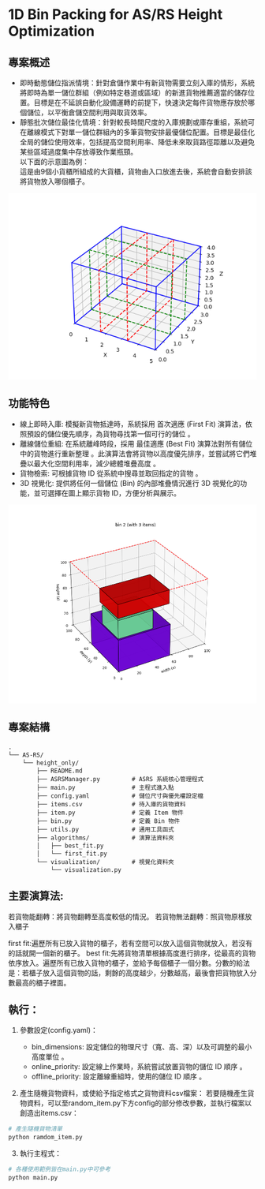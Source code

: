 # 1D Bin Packing for AS/RS Height Optimization

## 專案概述

- 即時動態儲位指派情境：針對倉儲作業中有新貨物需要立刻入庫的情形，系統將即時為單一儲位群組（例如特定巷道或區域）的新進貨物推薦適當的儲存位置。目標是在不延誤自動化設備運轉的前提下，快速決定每件貨物應存放於哪個儲位，以平衡倉儲空間利用與取貨效率。
- 靜態批次儲位最佳化情境：針對較長時間尺度的入庫規劃或庫存重組，系統可在離線模式下對單一儲位群組內的多筆貨物安排最優儲位配置。目標是最佳化全局的儲位使用效率，包括提高空間利用率、降低未來取貨路徑距離以及避免某些區域過度集中存放導致作業瓶頸。  
以下面的示意圖為例：  
這是由9個小貨櫃所組成的大貨櫃，貨物由入口放進去後，系統會自動安排該將貨物放入哪個櫃子。

![schematic](./visualization/schematic.png)

## 功能特色

- 線上即時入庫: 模擬新貨物抵達時，系統採用 首次適應 (First Fit) 演算法，依照預設的儲位優先順序，為貨物尋找第一個可行的儲位 。
- 離線儲位重組: 在系統離峰時段，採用 最佳適應 (Best Fit) 演算法對所有儲位中的貨物進行重新整理 。此演算法會將貨物以高度優先排序，並嘗試將它們堆疊以最大化空間利用率，減少總體堆疊高度 。
- 貨物檢索: 可根據貨物 ID 從系統中搜尋並取回指定的貨物 。
- 3D 視覺化: 提供將任何一個儲位 (Bin) 的內部堆疊情況進行 3D 視覺化的功能，並可選擇在圖上顯示貨物 ID，方便分析與展示。

![3D_visualization](./bin_visualization.png)

## 專案結構
```
.  
└── AS-RS/  
    └── height_only/  
        ├── README.md  
        ├── ASRSManager.py         # ASRS 系統核心管理程式  
        ├── main.py                # 主程式進入點  
        ├── config.yaml            # 儲位尺寸與優先權設定檔  
        ├── items.csv              # 待入庫的貨物資料  
        ├── item.py                # 定義 Item 物件  
        ├── bin.py                 # 定義 Bin 物件  
        ├── utils.py               # 通用工具函式  
        ├── algorithms/            # 演算法資料夾  
        │   ├── best_fit.py  
        │   └── first_fit.py  
        └── visualization/         # 視覺化資料夾  
            └── visualization.py  
```

## 主要演算法:
若貨物能翻轉：將貨物翻轉至高度較低的情況。
若貨物無法翻轉：照貨物原樣放入櫃子

first fit:遍歷所有已放入貨物的櫃子，若有空間可以放入這個貨物就放入，若沒有的話就開一個新的櫃子。
best fit:先將貨物清單根據高度進行排序，從最高的貨物依序放入。遍歷所有已放入貨物的櫃子，並給予每個櫃子一個分數。分數的給法是：若櫃子放入這個貨物的話，剩餘的高度越少，分數越高，最後會把貨物放入分數最高的櫃子裡面。

## 執行：
1. 參數設定(config.yaml)：
    - bin_dimensions: 設定儲位的物理尺寸（寬、高、深）以及可調整的最小高度單位 。
    - online_priority: 設定線上作業時，系統嘗試放置貨物的儲位 ID 順序 。
    - offline_priority: 設定離線重組時，使用的儲位 ID 順序 。

2. 產生隨機貨物資料，或使給予指定格式之貨物資料csv檔案：
若要隨機產生貨物資料，可以至random_item.py下方config的部分修改參數，並執行檔案以創造出items.csv：
``` bash
# 產生隨機貨物清單
python ramdom_item.py
```

3. 執行主程式：
``` bash
# 各種使用範例皆在main.py中可參考
python main.py
```
